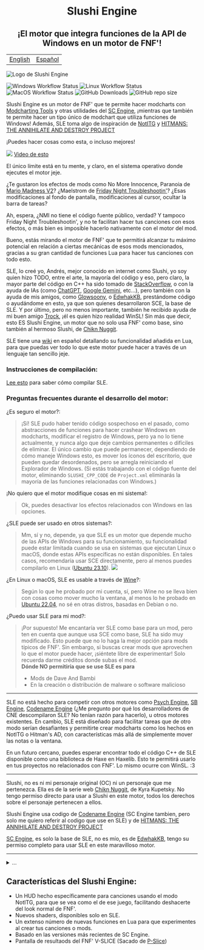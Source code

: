 <h1 align="center">Slushi Engine</h1>
<h2 align="center">¡El motor que integra funciones de la API de Windows en un motor de FNF'!</h2>

<table align="center">
    <tr>
        <td><a href="./README.md">English<a></td>
        <td><a href="./README_ES.md">Español</a></td>
    </tr>
</table>

![Logo de Slushi Engine](https://github.com/Slushi-Github/Slushi-Engine/blob/main/docs/readmeImages/SlushiEngineLogo.png)

![Windows Workflow Status](https://img.shields.io/github/actions/workflow/status/Slushi-Github/Slushi-Engine/.github%2Fworkflows%2Fwindows.yml?label=Windows)
![Linux Workflow Status](https://img.shields.io/github/actions/workflow/status/Slushi-Github/Slushi-Engine/.github%2Fworkflows%2Flinux.yml?label=Linux)
![MacOS Workflow Status](https://img.shields.io/github/actions/workflow/status/Slushi-Github/Slushi-Engine/.github%2Fworkflows%2Fmacos.yml?label=MacOS)
![GitHub Downloads](https://img.shields.io/github/downloads/Slushi-Github/Slushi-Engine/total) 
![GitHub repo size](https://img.shields.io/github/repo-size/Slushi-Github/Slushi-Engine)


Slushi Engine es un motor de FNF' que te permite hacer modcharts con [Modcharting Tools](https://github.com/EdwhakKB/FNF-Modcharting-Tools) y otras utilidades del [SC Engine](https://github.com/EdwhakKB/SC-SP-ENGINE), ¡mientras que también te permite hacer un tipo único de modchart que utiliza funciones de Windows!
Además, SLE toma algo de inspiración de [NotITG](https://www.noti.tg/) y [HITMANS: THE ANNIHILATE AND DESTROY PROJECT](https://gamebanana.com/mods/453997)

¡Puedes hacer cosas como esta, o incluso mejores!

![](https://github.com/Slushi-Github/Slushi-Engine/blob/main/docs/readmeImages/VideoDemonstration0.gif)
[Video de esto](https://youtu.be/lT-9rTg6f_o?si=8srv0LmbzZ6avGgb)

El único límite está en tu mente, y claro, en el sistema operativo donde ejecutes el motor jeje.

¿Te gustaron los efectos de mods como No More Innocence, Paranoia de [Mario Madness V2](https://gamebanana.com/mods/359554)? ¿Maelstrom de [Friday Night Troubleshootin'](https://gamebanana.com/mods/320006)?
¿Esas modificaciones al fondo de pantalla, modificaciones al cursor, ocultar la barra de tareas?

Ah, espera, ¿NMI no tiene el código fuente público, verdad? Y tampoco Friday Night Troubleshootin', y no te facilitan hacer tus canciones con esos efectos, o más bien es imposible hacerlo nativamente con el motor del mod.

Bueno, estás mirando el motor de FNF' que te permitirá alcanzar tu máximo potencial en relación a ciertas mecánicas de esos mods mencionados, gracias a su gran cantidad de funciones Lua para hacer tus canciones con todo esto.

SLE, lo creé yo, Andrés, mejor conocido en internet como Slushi, yo soy quien hizo TODO, entre el arte, la mayoría del código y eso, pero claro, la mayor parte del código en C++ ha sido tomado de [StackOverflow](https://stackoverflow.com/), o con la ayuda de IAs (como [ChatGPT](https://chatgpt.com/), [Google Gemini](https://gemini.google.com/app), etc...), pero también con la ayuda de mis amigos, como [Glowsoony](https://github.com/glowsoony), o [EdwhakKB](https://github.com/EdwhakKB), prestándome código o ayudándome en esto, ya que son quienes desarrollaron SCE, la base de SLE.
Y por último, pero no menos importante, también he recibido ayuda de mi buen amigo [Trock](https://github.com/Gametrock), ¡él es quien hizo realidad WinSL!
Sin más que decir, esto ES Slushi Engine, un motor que no solo usa FNF' como base, sino también al hermoso Slushi, de [Chikn Nuggit](https://twitter.com/chikn_nuggit?t=YohD2quSHtamaiJyzT-FOA&s=09).

SLE tiene una [wiki](https://github.com/Slushi-Github/Slushi-Engine/tree/main/docs/development/SLELuaSpanish) en español detallando su funcionalidad añadida en Lua, para que puedas ver todo lo que este motor puede hacer a través de un lenguaje tan sencillo jeje.

### Instrucciones de compilación:

[Lee esto](https://github.com/Slushi-Github/Slushi-Engine/blob/main/docs/development/BuildInstructions.md) para saber cómo compilar SLE.

### Preguntas frecuentes durante el desarrollo del motor:

¿Es seguro el motor?:
> ¡Sí! SLE pudo haber tenido código sospechoso en el pasado, como abstracciones de funciones para hacer crashear Windows en modcharts, modificar el registro de Windows, pero ya no lo tiene actualmente, y nunca algo que deje cambios permanentes o difíciles de eliminar. El único cambio que puede permanecer, dependiendo de cómo maneje Windows esto, es mover los íconos del escritorio, que pueden quedar desordenados, pero se arregla reiniciando el Explorador de Windows.
(Si estás trabajando con el código fuente del motor, eliminando `SLUSHI_CPP_CODE` de `Project.xml` eliminarás la mayoría de las funciones relacionadas con Windows.)

¡No quiero que el motor modifique cosas en mi sistema!:
> Ok, puedes desactivar los efectos relacionados con Windows en las opciones.

¿SLE puede ser usado en otros sistemas?:
> Mm, sí y no, depende, ya que SLE es un motor que depende mucho de las APIs de Windows para su funcionamiento, su funcionalidad puede estar limitada cuando se usa en sistemas que ejecutan Linux o macOS, donde estas APIs específicas no están disponibles. En tales casos, recomendaría usar SCE directamente, pero al menos puedes compilarlo en Linux ([Ubuntu 23.10](https://ubuntu.com/)).
![](https://github.com/Slushi-Github/Slushi-Engine/blob/main/docs/readmeImages/SLEInUbuntu.png)

¿En Linux o macOS, SLE es usable a través de [Wine](https://www.winehq.org)?:
> Según lo que he probado por mi cuenta, sí, pero Wine no se lleva bien con cosas como mover mucho la ventana, al menos lo he probado en [Ubuntu 22.04](https://ubuntu.com/), no sé en otras distros, basadas en Debian o no.

¿Puedo usar SLE para mi mod?:
> ¡Por supuesto! Me encantaría ver SLE como base para un mod, pero ten en cuenta que aunque usa SCE como base, SLE ha sido muy modificado. Esto puede que no lo haga la mejor opción para mods típicos de FNF'. Sin embargo, si buscas crear mods que aprovechen lo que el motor puede hacer, ¡siéntete libre de experimentar! Solo recuerda darme créditos donde subas el mod.\
> **Dónde NO permitiría que se use SLE es para**
> - Mods de Dave And Bambi
> - En la creación o distribución de malware o software malicioso

----
SLE no está hecho para competir con otros motores como [Psych Engine](https://github.com/ShadowMario/FNF-PsychEngine), [SB Engine](https://github.com/Stefan2008Git/FNF-SB-Engine), [Codename Engine](https://github.com/FNF-CNE-Devs/CodenameEngine) (¿Me pregunto por qué los desarrolladores de CNE descompilaron SLE? No tenían razón para hacerlo), u otros motores existentes. En cambio, SLE está diseñado para facilitar tareas que de otro modo serían desafiantes y permitirte crear modcharts como los hechos en NotITG o Hitman's AD, con características más allá de simplemente mover las notas o la ventana.

En un futuro cercano, puedes esperar encontrar todo el código C++ de SLE disponible como una biblioteca de Haxe en Haxelib. Esto te permitirá usarlo en tus proyectos no relacionados con FNF'. Lo mismo ocurre con WinSL. :3

----

Slushi, no es ni mi personaje original (OC) ni un personaje que me pertenezca. Ella es de la serie web [Chikn Nuggit](https://twitter.com/chikn_nuggit?t=YohD2quSHtamaiJyzT-FOA&s=09), de Kyra Kupetsky. No tengo permiso directo para usar a Slushi en este motor, todos los derechos sobre el personaje pertenecen a ellos.

Slushi Engine usa codigo de [Codename Engine](https://github.com/FNF-CNE-Devs/CodenameEngine) (SC Engine tambien, pero solo me quiero referir al codigo que use en SLE) y de [HITMANS: THE ANNIHILATE AND DESTROY PROJECT](https://gamebanana.com/mods/453997)

[SC Engine](https://github.com/EdwhakKB/SC-SP-ENGINE), es solo la base de SLE, no es mío, es de [EdwhakKB](https://github.com/EdwhakKB), tengo su permiso completo para usar SLE en este maravilloso motor.

----

<details>
<summary>...</summary>
"Gracias [...] por siempre apoyarme en este proyecto desde que se me ocurrió la idea de iniciarlo, y también a ti [...], incluso si ya no estás en este mundo." 
- Andrés.
</details>

## Características del Slushi Engine:
- Un HUD hecho específicamente para canciones usando el modo NotITG, para que se vea como el de ese juego, facilitando deshacerte del look normal de FNF'.
- Nuevos shaders, disponibles solo en SLE.
- Un extenso número de nuevas funciones en Lua para que experimentes al crear tus canciones o mods.
- Basado en las versiones más recientes de SC Engine.
- Pantalla de resultaods del FNF' V-SLICE (Sacado de [P-Slice](https://github.com/mikolka9144/P-Slice))
